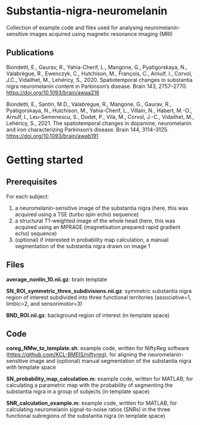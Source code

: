 # Substantia-nigra-neuromelanin
Collection of example code and files used for analysing neuromelanin-sensitive images acquired using magnetic resonance imaging (MRI)

## Publications
Biondetti, E., Gaurav, R., Yahia-Cherif, L., Mangone, G., Pyatigorskaya, N., Valabrègue, R., Ewenczyk, C., Hutchison, M., François, C., Arnulf, I., Corvol, J.C., Vidailhet, M., Lehéricy, S., 2020. Spatiotemporal changes in substantia nigra neuromelanin content in Parkinson’s disease. Brain 143, 2757–2770. https://doi.org/10.1093/brain/awaa216

Biondetti, E., Santin, M.D., Valabrègue, R., Mangone, G., Gaurav, R., Pyatigorskaya, N., Hutchison, M., Yahia-Cherif, L., Villain, N., Habert, M.-O., Arnulf, I., Leu-Semenescu, S., Dodet, P., Vila, M., Corvol, J.-C., Vidailhet, M., Lehéricy, S., 2021. The spatiotemporal changes in dopamine, neuromelanin and iron characterizing Parkinson’s disease. Brain 144, 3114–3125. https://doi.org/10.1093/brain/awab191

# Getting started

## Prerequisites
For each subject:
1. a neuromelanin-sensitive image of the substantia nigra (here, this was acquired using a TSE (turbo spin echo) sequence)
2. a structural T1-weighted image of the whole head (here, this was acquired using an MPRAGE (magnetisation prepared rapid gradient echo) sequence)
3. (optional) if interested in probability map calculation, a manual segmentation of the substantia nigra drawn on image 1

## Files
<b>average_nonlin_10.nii.gz</b>: brain template

<b>SN_ROI_symmetric_three_subdivisions.nii.gz</b>: symmetric substantia nigra region of interest subdivided into three functional territories (associative=1, limbic=2, and sensorimotor=3)

<b>BND_ROI.nii.gz</b>: background region of interest (in template space)

## Code
<b>coreg_NMw_to_template.sh</b>: example code, written for NiftyReg software (https://github.com/KCL-BMEIS/niftyreg), for aligning the neuromelanin-sensitive image and (optional) manual segmentation of the substantia nigra with template space

<b>SN_probability_map_calculation.m</b>: example code, written for MATLAB, for calculating a parametric map with the probability of segmenting the substantia nigra in a group of subjects (in template space)

<b>SNR_calculation_example.m</b>: example code, written for MATLAB, for calculating neuromelanin signal-to-noise ratios (SNRs) in the three functional subregions of the substantia nigra (in template space)
